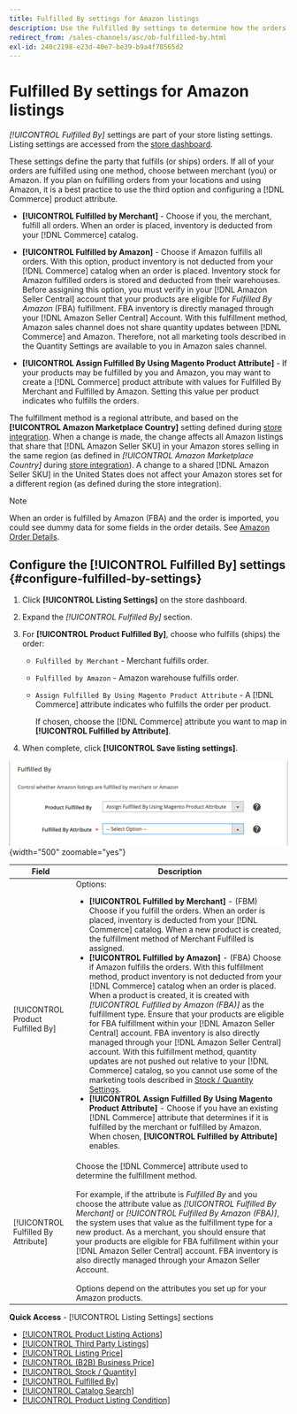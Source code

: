 ```yaml
---
title: Fulfilled By settings for Amazon listings
description: Use the Fulfilled By settings to determine how the orders from Amazon listings are fulfilled (shipped).
redirect_from: /sales-channels/asc/ob-fulfilled-by.html
exl-id: 240c2198-e23d-40e7-be39-b9a4f78565d2
---
```

# Fulfilled By settings for Amazon listings

_[!UICONTROL Fulfilled By]_ settings are part of your store listing settings. Listing settings are accessed from the [store dashboard](./amazon-store-dashboard.md).

These settings define the party that fulfills (or ships) orders. If all of your orders are fulfilled using one method, choose between merchant (you) or Amazon. If you plan on fulfilling orders from your locations and using Amazon, it is a best practice to use the third option and configuring a [!DNL Commerce] product attribute.

- **[!UICONTROL Fulfilled by Merchant]** - Choose if you, the merchant, fulfill all orders. When an order is placed, inventory is deducted from your [!DNL Commerce] catalog.

- **[!UICONTROL Fulfilled by Amazon]** - Choose if Amazon fulfills all orders. With this option, product inventory is not deducted from your [!DNL Commerce] catalog when an order is placed. Inventory stock for Amazon fulfilled orders is stored and deducted from their warehouses. Before assigning this option, you must verify in your [!DNL Amazon Seller Central] account that your products are eligible for _Fulfilled By Amazon_ (FBA) fulfillment. FBA inventory is directly managed through your [!DNL Amazon Seller Central] Account. With this fulfillment method, Amazon sales channel does not share quantity updates between [!DNL Commerce] and Amazon. Therefore, not all marketing tools described in the Quantity Settings are available to you in Amazon sales channel.

- **[!UICONTROL Assign Fulfilled By Using Magento Product Attribute]** - If your products may be fulfilled by you and Amazon, you may want to create a [!DNL Commerce] product attribute with values for Fulfilled By Merchant and Fulfilled by Amazon. Setting this value per product indicates who fulfills the orders.

The fulfillment method is a regional attribute, and based on the **[!UICONTROL Amazon Marketplace Country]** setting defined during [store integration](./store-integration.md). When a change is made, the change affects all Amazon listings that share that [!DNL Amazon Seller SKU] in your Amazon stores selling in the same region (as defined in _[!UICONTROL Amazon Marketplace Country]_ during [store integration](./store-integration.md)). A change to a shared [!DNL Amazon Seller SKU] in the United States does not affect your Amazon stores set for a different region (as defined during the store integration).

>[!NOTE]
>
>When an order is fulfilled by Amazon (FBA) and the order is imported, you could see dummy data for some fields in the order details. See [Amazon Order Details](./amazon-order-details.md).

## Configure the [!UICONTROL Fulfilled By] settings {#configure-fulfilled-by-settings}

1. Click **[!UICONTROL Listing Settings]** on the store dashboard.

1. Expand the _[!UICONTROL Fulfilled By]_ section.

1. For **[!UICONTROL Product Fulfilled By]**, choose who fulfills (ships) the order:

   - `Fulfilled by Merchant` - Merchant fulfills order.

   - `Fulfilled by Amazon` - Amazon warehouse fulfills order.

   - `Assign Fulfilled By Using Magento Product Attribute` - A [!DNL Commerce] attribute indicates who fulfills the order per product.

      If chosen, choose the [!DNL Commerce] attribute you want to map in **[!UICONTROL Fulfilled by Attribute]**.

1. When complete, click **[!UICONTROL Save listing settings]**.

![Fulfilled By settings](assets/amazon-fulfilled-by.png){width="500" zoomable="yes"}

|Field|Description|
|--- |--- |
|[!UICONTROL Product Fulfilled By]|Options:<ul><li>**[!UICONTROL Fulfilled by Merchant]** - (FBM) Choose if you fulfill the orders. When an order is placed, inventory is deducted from your [!DNL Commerce] catalog. When a new product is created, the fulfillment method of Merchant Fulfilled is assigned.</li><li>**[!UICONTROL Fulfilled by Amazon]** - (FBA) Choose if Amazon fulfills the orders. With this fulfillment method, product inventory is not deducted from your [!DNL Commerce] catalog when an order is placed. When a product is created, it is created with _[!UICONTROL Fulfilled by Amazon (FBA)]_ as the fulfillment type. Ensure that your products are eligible for FBA fulfillment within your [!DNL Amazon Seller Central] account. FBA inventory is also directly managed through your [!DNL Amazon Seller Central] account. With this fulfillment method, quantity updates are not pushed out relative to your [!DNL Commerce] catalog, so you cannot use some of the marketing tools described in [Stock / Quantity Settings](./stock-quantity.md).</li><li>**[!UICONTROL Assign Fulfilled By Using Magento Product Attribute]** - Choose if you have an existing [!DNL Commerce] attribute that determines if it is fulfilled by the merchant or fulfilled by Amazon. When chosen, **[!UICONTROL Fulfilled by Attribute]** enables.</li></ul> |
|[!UICONTROL Fulfilled By Attribute]|Choose the [!DNL Commerce] attribute used to determine the fulfillment method.<br><br>For example, if the attribute is _Fulfilled By_ and you choose the attribute value as _[!UICONTROL Fulfilled By Merchant]_ or _[!UICONTROL Fulfilled By Amazon (FBA)]_, the system uses that value as the fulfillment type for a new product. As a merchant, you should ensure that your products are eligible for FBA fulfillment within your [!DNL Amazon Seller Central] account. FBA inventory is also directly managed through your Amazon Seller Account.<br><br>Options depend on the attributes you set up for your Amazon products. |

**Quick Access** - [!UICONTROL Listing Settings] sections

- [[!UICONTROL Product Listing Actions]](./product-listing-actions.md)
- [[!UICONTROL Third Party Listings]](./third-party-listing-settings.md)
- [[!UICONTROL Listing Price]](./listing-price.md)
- [[!UICONTROL (B2B) Business Price]](./business-pricing.md)
- [[!UICONTROL Stock / Quantity]](./stock-quantity.md)
- [[!UICONTROL Fulfilled By]](./fulfilled-by.md)
- [[!UICONTROL Catalog Search]](./catalog-search.md)
- [[!UICONTROL Product Listing Condition]](./product-listing-condition.md)

